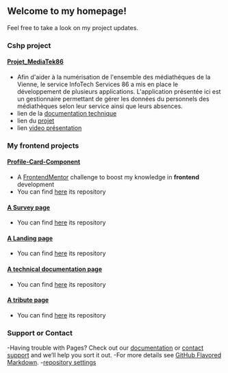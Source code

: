 ## Welcome to my homepage!
Feel free to take a look on my project updates.

### Cshp project
#### [Projet_MediaTek86](https://github.com/Elshindr/Elshindr.github.io/tree/main/Projet_MediaTek86)
- Afin d'aider à la numérisation de l'ensemble des médiathéques de la Vienne, le service InfoTech Services 86 a mis en place le développement de plusieurs applications. L'application présentée ici est un gestionnaire permettant de gérer les données du personnels des médiathèques selon leur service ainsi que leurs absences.
- lien de la [documentation technique](https://github.com/Elshindr/Elshindr.github.io/blob/main/Projet_MediaTek86/DocumentationTechnique/Help/index.html)
- lien du [projet](https://github.com/Elshindr/Cshp_Projects/tree/main/CNED/Projet_CNED)
- lien [video présentation](https://github.com/Elshindr/Elshindr.github.io/blob/main/Projet_MediaTek86/Video-IntroductionApplication.mkv)


### My frontend projects
#### [Profile-Card-Component](https://elshindr.github.io/Profile-Card-Component/)
- A [FrontendMentor](https://www.frontendmentor.io/challenges) challenge to boost my knowledge in **frontend** development
- You can find [here](https://github.com/Elshindr/Elshindr.github.io/tree/main/Profile-Card-Component) its repository

#### [A Survey page](https://elshindr.github.io/SurveyPage)
- You can find [here](https://github.com/Elshindr/Elshindr.github.io/tree/main/SurveyPage) its repository

#### [A Landing page](https://elshindr.github.io/ProductLandingPage)
- You can find [here](https://github.com/Elshindr/Elshindr.github.io/tree/main/ProductLandingPage) its repository

#### [A technical documentation page](https://elshindr.github.io/TechnicalDocumentationPage)
- You can find [here](https://github.com/Elshindr/Elshindr.github.io/tree/main/TechnicalDocumentationPage) its repository

#### [A tribute page](https://elshindr.github.io/TributePage)
- You can find [here](https://github.com/Elshindr/Elshindr.github.io/tree/main/TributePage) its repository


### Support or Contact
-Having trouble with Pages? Check out our [documentation](https://docs.github.com/categories/github-pages-basics/) or [contact support](https://support.github.com/contact) and we’ll help you sort it out.
-For more details see [GitHub Flavored Markdown](https://guides.github.com/features/mastering-markdown/).
-[repository settings](https://github.com/Elshindr/Elshindr.github.io/settings)

